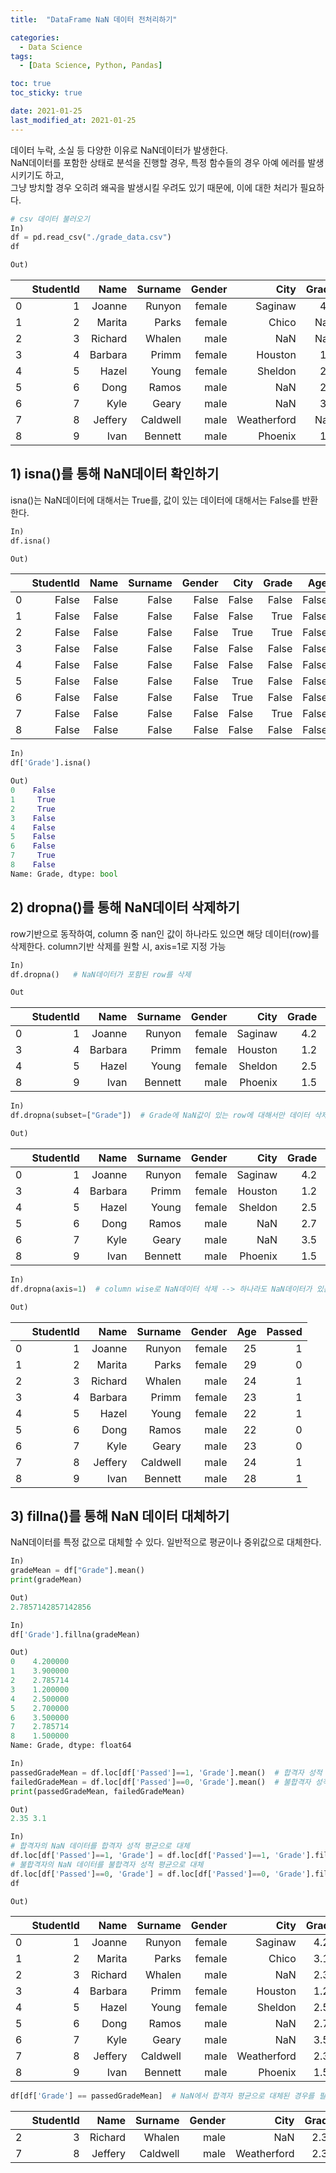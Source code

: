 ```yaml
---
title:  "DataFrame NaN 데이터 전처리하기"

categories: 
  - Data Science
tags: 
  - [Data Science, Python, Pandas]

toc: true
toc_sticky: true

date: 2021-01-25
last_modified_at: 2021-01-25
---
```


데이터 누락, 소실 등 다양한 이유로 NaN데이터가 발생한다.   
NaN데이터를 포함한 상태로 분석을 진행할 경우, 특정 함수들의 경우 아예 에러를 발생시키기도 하고,   
그냥 방치할 경우 오히려 왜곡을 발생시킬 우려도 있기 때문에, 이에 대한 처리가 필요하다.

```python
# csv 데이터 불러오기
In)
df = pd.read_csv("./grade_data.csv")
df

Out)
```

|   | StudentId |    Name |  Surname | Gender |        City | Grade | Age | Passed |
|--:|----------:|--------:|---------:|-------:|------------:|------:|----:|-------:|
| 0 |         1 |  Joanne |   Runyon | female |     Saginaw |   4.2 |  25 |      1 |
| 1 |         2 |  Marita |    Parks | female |       Chico |   NaN |  29 |      0 |
| 2 |         3 | Richard |   Whalen |   male |         NaN |   NaN |  24 |      1 |
| 3 |         4 | Barbara |    Primm | female |     Houston |   1.2 |  23 |      1 |
| 4 |         5 |   Hazel |    Young | female |     Sheldon |   2.5 |  22 |      1 |
| 5 |         6 |    Dong |    Ramos |   male |         NaN |   2.7 |  22 |      0 |
| 6 |         7 |    Kyle |    Geary |   male |         NaN |   3.5 |  23 |      0 |
| 7 |         8 | Jeffery | Caldwell |   male | Weatherford |   NaN |  24 |      1 |
| 8 |         9 |    Ivan |  Bennett |   male |     Phoenix |   1.5 |  28 |      1 |

## 1) isna()를 통해 NaN데이터 확인하기

isna()는 NaN데이터에 대해서는 True를, 값이 있는 데이터에 대해서는 False를 반환한다.

```python
In)
df.isna()

Out)
```

|   | StudentId |  Name | Surname | Gender |  City | Grade |   Age | Passed |
|--:|----------:|------:|--------:|-------:|------:|------:|------:|-------:|
| 0 |     False | False |   False |  False | False | False | False |  False |
| 1 |     False | False |   False |  False | False | True | False |  False |
| 2 |     False | False |   False |  False |  True |  True | False |  False |
| 3 |     False | False |   False |  False | False | False | False |  False |
| 4 |     False | False |   False |  False | False | False | False |  False |
| 5 |     False | False |   False |  False |  True | False | False |  False |
| 6 |     False | False |   False |  False |  True | False | False |  False |
| 7 |     False | False |   False |  False | False |  True | False |  False |
| 8 |     False | False |   False |  False | False | False | False |  False |

```python
In)
df['Grade'].isna()

Out)
0    False
1     True
2     True
3    False
4    False
5    False
6    False
7     True
8    False
Name: Grade, dtype: bool
```

## 2) dropna()를 통해 NaN데이터 삭제하기

row기반으로 동작하여, column 중 nan인 값이 하나라도 있으면 해당 데이터(row)를 삭제한다.    column기반 삭제를 원할 시, axis=1로 지정 가능

```python
In)
df.dropna()   # NaN데이터가 포함된 row를 삭제

Out
```

|   | StudentId |    Name | Surname | Gender |    City | Grade | Age | Passed |
|--:|----------:|--------:|--------:|-------:|--------:|------:|----:|-------:|
| 0 |         1 |  Joanne |  Runyon | female | Saginaw |   4.2 |  25 |      1 |
| 3 |         4 | Barbara |   Primm | female | Houston |   1.2 |  23 |      1 |
| 4 |         5 |   Hazel |   Young | female | Sheldon |   2.5 |  22 |      1 |
| 8 |         9 |    Ivan | Bennett |   male | Phoenix |   1.5 |  28 |      1 |

```python
In)
df.dropna(subset=["Grade"])  # Grade에 NaN값이 있는 row에 대해서만 데이터 삭제

Out)
```

|   | StudentId |    Name | Surname | Gender |    City | Grade | Age | Passed |
|--:|----------:|--------:|--------:|-------:|--------:|------:|----:|-------:|
| 0 |         1 |  Joanne |  Runyon | female | Saginaw |   4.2 |  25 |      1 |
| 3 |         4 | Barbara |   Primm | female | Houston |   1.2 |  23 |      1 |
| 4 |         5 |   Hazel |   Young | female | Sheldon |   2.5 |  22 |      1 |
| 5 |         6 |    Dong |   Ramos |   male |     NaN |   2.7 |  22 |      0 |
| 6 |         7 |    Kyle |   Geary |   male |     NaN |   3.5 |  23 |      0 |
| 8 |         9 |    Ivan | Bennett |   male | Phoenix |   1.5 |  28 |      1 |

```python
In)
df.dropna(axis=1)  # column wise로 NaN데이터 삭제 --> 하나라도 NaN데이터가 있는 column는 삭제

Out)
```

|   | StudentId |    Name |  Surname | Gender | Age | Passed |
|--:|----------:|--------:|---------:|-------:|----:|-------:|
| 0 |         1 |  Joanne |   Runyon | female |  25 |      1 |
| 1 |         2 |  Marita |    Parks | female |  29 |      0 |
| 2 |         3 | Richard |   Whalen |   male |  24 |      1 |
| 3 |         4 | Barbara |    Primm | female |  23 |      1 |
| 4 |         5 |   Hazel |    Young | female |  22 |      1 |
| 5 |         6 |    Dong |    Ramos |   male |  22 |      0 |
| 6 |         7 |    Kyle |    Geary |   male |  23 |      0 |
| 7 |         8 | Jeffery | Caldwell |   male |  24 |      1 |
| 8 |         9 |    Ivan |  Bennett |   male |  28 |      1 |

## 3) fillna()를 통해 NaN 데이터 대체하기

NaN데이터를 특정 값으로 대체할 수 있다. 일반적으로 평균이나 중위값으로 대체한다.

```python
In)
gradeMean = df["Grade"].mean()
print(gradeMean)

Out)
2.7857142857142856

In)
df['Grade'].fillna(gradeMean)

Out)
0    4.200000
1    3.900000
2    2.785714
3    1.200000
4    2.500000
5    2.700000
6    3.500000
7    2.785714
8    1.500000
Name: Grade, dtype: float64
```

```python
In)
passedGradeMean = df.loc[df['Passed']==1, 'Grade'].mean()  # 합격자 성적 평균
failedGradeMean = df.loc[df['Passed']==0, 'Grade'].mean()  # 불합격자 성적 평균
print(passedGradeMean, failedGradeMean)

Out)
2.35 3.1

In)
# 합격자의 NaN 데이터를 합격자 성적 평균으로 대체
df.loc[df['Passed']==1, 'Grade'] = df.loc[df['Passed']==1, 'Grade'].fillna(passedGradeMean)
# 불합격자의 NaN 데이터를 불합격자 성적 평균으로 대체
df.loc[df['Passed']==0, 'Grade'] = df.loc[df['Passed']==0, 'Grade'].fillna(failedGradeMean)
df

Out)
```

|   | StudentId |    Name |  Surname | Gender |        City | Grade | Age | Passed |
|--:|----------:|--------:|---------:|-------:|------------:|------:|----:|-------:|
| 0 |         1 |  Joanne |   Runyon | female |     Saginaw |  4.20 |  25 |      1 |
| 1 |         2 |  Marita |    Parks | female |       Chico |  3.10 |  29 |      0 |
| 2 |         3 | Richard |   Whalen |   male |         NaN |  2.35 |  24 |      1 |
| 3 |         4 | Barbara |    Primm | female |     Houston |  1.20 |  23 |      1 |
| 4 |         5 |   Hazel |    Young | female |     Sheldon |  2.50 |  22 |      1 |
| 5 |         6 |    Dong |    Ramos |   male |         NaN |  2.70 |  22 |      0 |
| 6 |         7 |    Kyle |    Geary |   male |         NaN |  3.50 |  23 |      0 |
| 7 |         8 | Jeffery | Caldwell |   male | Weatherford |  2.35 |  24 |      1 |
| 8 |         9 |    Ivan |  Bennett |   male |     Phoenix |  1.50 |  28 |      1 |

```python
df[df['Grade'] == passedGradeMean]  # NaN에서 합격자 평균으로 대체된 경우를 필터링
```

|   | StudentId |    Name |  Surname | Gender |        City | Grade | Age | Passed |
|--:|----------:|--------:|---------:|-------:|------------:|------:|----:|-------:|
| 2 |         3 | Richard |   Whalen |   male |         NaN |  2.35 |  24 |      1 |
| 7 |         8 | Jeffery | Caldwell |   male | Weatherford |  2.35 |  24 |      1 |